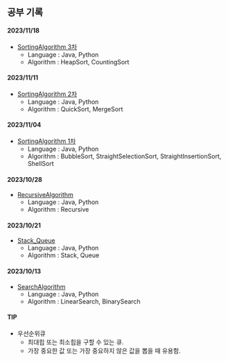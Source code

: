 ## 공부 기록
#### 2023/11/18
- [SortingAlgorithm 3차](SortingAlgorithm3/)
  - Language : Java, Python
  - Algorithm : HeapSort, CountingSort

#### 2023/11/11
- [SortingAlgorithm 2차](SortingAlgorithm2/)
  - Language : Java, Python
  - Algorithm : QuickSort, MergeSort

#### 2023/11/04
- [SortingAlgorithm 1차](SortingAlgorithm/)
  - Language : Java, Python
  - Algorithm : BubbleSort, StraightSelectionSort, StraightInsertionSort, ShellSort

#### 2023/10/28
- [RecursiveAlgorithm](RecursiveAlgorithm/)
  - Language : Java, Python
  - Algorithm : Recursive

#### 2023/10/21
- [Stack_Queue](Stack_Queue/)
  - Language : Java, Python
  - Algorithm : Stack, Queue

#### 2023/10/13
- [SearchAlgorithm](SearchAlgorithm/)
  - Language : Java, Python
  - Algorithm : LinearSearch, BinarySearch 



#### TIP
- 우선순위큐
  - 최대힙 또는 최소힙을 구할 수 있는 큐.
  - 가장 중요한 값 또는 가장 중요하지 않은 값을 뽑을 때 유용함.

